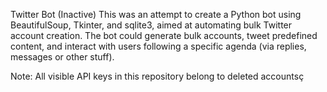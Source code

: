 Twitter Bot (Inactive)
This was an attempt to create a Python bot using BeautifulSoup, Tkinter, and sqlite3, aimed at automating bulk Twitter account creation. The bot could generate bulk accounts, tweet predefined content, and interact with users following a specific agenda (via replies, messages or other stuff).

Note: All visible API keys in this repository belong to deleted accountsç
